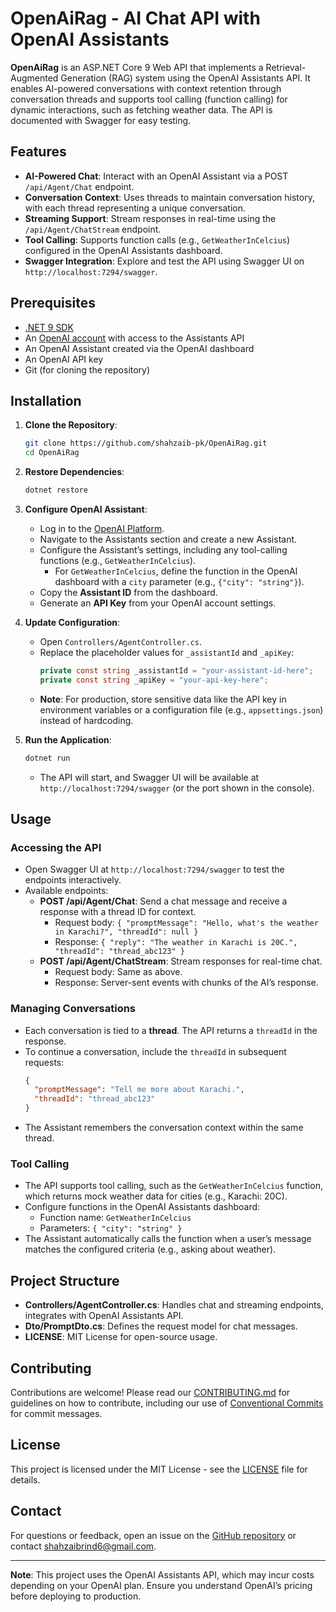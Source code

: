 # OpenAiRag - AI Chat API with OpenAI Assistants

**OpenAiRag** is an ASP.NET Core 9 Web API that implements a Retrieval-Augmented Generation (RAG) system using the OpenAI Assistants API. It enables AI-powered conversations with context retention through conversation threads and supports tool calling (function calling) for dynamic interactions, such as fetching weather data. The API is documented with Swagger for easy testing.

## Features
- **AI-Powered Chat**: Interact with an OpenAI Assistant via a POST `/api/Agent/Chat` endpoint.
- **Conversation Context**: Uses threads to maintain conversation history, with each thread representing a unique conversation.
- **Streaming Support**: Stream responses in real-time using the `/api/Agent/ChatStream` endpoint.
- **Tool Calling**: Supports function calls (e.g., `GetWeatherInCelcius`) configured in the OpenAI Assistants dashboard.
- **Swagger Integration**: Explore and test the API using Swagger UI on `http://localhost:7294/swagger`.

## Prerequisites
- [.NET 9 SDK](https://dotnet.microsoft.com/download/dotnet/9.0)
- An [OpenAI account](https://platform.openai.com/) with access to the Assistants API
- An OpenAI Assistant created via the OpenAI dashboard
- An OpenAI API key
- Git (for cloning the repository)

## Installation
1. **Clone the Repository**:
   ```bash
   git clone https://github.com/shahzaib-pk/OpenAiRag.git
   cd OpenAiRag
   ```

2. **Restore Dependencies**:
   ```bash
   dotnet restore
   ```

3. **Configure OpenAI Assistant**:
   - Log in to the [OpenAI Platform](https://platform.openai.com/).
   - Navigate to the Assistants section and create a new Assistant.
   - Configure the Assistant’s settings, including any tool-calling functions (e.g., `GetWeatherInCelcius`).
     - For `GetWeatherInCelcius`, define the function in the OpenAI dashboard with a `city` parameter (e.g., `{"city": "string"}`).
   - Copy the **Assistant ID** from the dashboard.
   - Generate an **API Key** from your OpenAI account settings.

4. **Update Configuration**:
   - Open `Controllers/AgentController.cs`.
   - Replace the placeholder values for `_assistantId` and `_apiKey`:
     ```csharp
     private const string _assistantId = "your-assistant-id-here";
     private const string _apiKey = "your-api-key-here";
     ```
   - **Note**: For production, store sensitive data like the API key in environment variables or a configuration file (e.g., `appsettings.json`) instead of hardcoding.

5. **Run the Application**:
   ```bash
   dotnet run
   ```
   - The API will start, and Swagger UI will be available at `http://localhost:7294/swagger` (or the port shown in the console).

## Usage
### Accessing the API
- Open Swagger UI at `http://localhost:7294/swagger` to test the endpoints interactively.
- Available endpoints:
  - **POST /api/Agent/Chat**: Send a chat message and receive a response with a thread ID for context.
    - Request body: `{ "promptMessage": "Hello, what's the weather in Karachi?", "threadId": null }`
    - Response: `{ "reply": "The weather in Karachi is 20C.", "threadId": "thread_abc123" }`
  - **POST /api/Agent/ChatStream**: Stream responses for real-time chat.
    - Request body: Same as above.
    - Response: Server-sent events with chunks of the AI’s response.

### Managing Conversations
- Each conversation is tied to a **thread**. The API returns a `threadId` in the response.
- To continue a conversation, include the `threadId` in subsequent requests:
  ```json
  {
    "promptMessage": "Tell me more about Karachi.",
    "threadId": "thread_abc123"
  }
  ```
- The Assistant remembers the conversation context within the same thread.

### Tool Calling
- The API supports tool calling, such as the `GetWeatherInCelcius` function, which returns mock weather data for cities (e.g., Karachi: 20C).
- Configure functions in the OpenAI Assistants dashboard:
  - Function name: `GetWeatherInCelcius`
  - Parameters: `{ "city": "string" }`
- The Assistant automatically calls the function when a user’s message matches the configured criteria (e.g., asking about weather).

## Project Structure
- **Controllers/AgentController.cs**: Handles chat and streaming endpoints, integrates with OpenAI Assistants API.
- **Dto/PromptDto.cs**: Defines the request model for chat messages.
- **LICENSE**: MIT License for open-source usage.

## Contributing
Contributions are welcome! Please read our [CONTRIBUTING.md](CONTRIBUTING.md) for guidelines on how to contribute, including our use of [Conventional Commits](https://www.conventionalcommits.org/) for commit messages.

## License
This project is licensed under the MIT License - see the [LICENSE](LICENSE) file for details.

## Contact
For questions or feedback, open an issue on the [GitHub repository](https://github.com/shahzaib-pk/Rag_OpenAi_Assistants_DotNet_Core_9) or contact [shahzaibrind6@gmail.com](mailto:shahzaibrind6@gmail.com).

---

**Note**: This project uses the OpenAI Assistants API, which may incur costs depending on your OpenAI plan. Ensure you understand OpenAI’s pricing before deploying to production.

